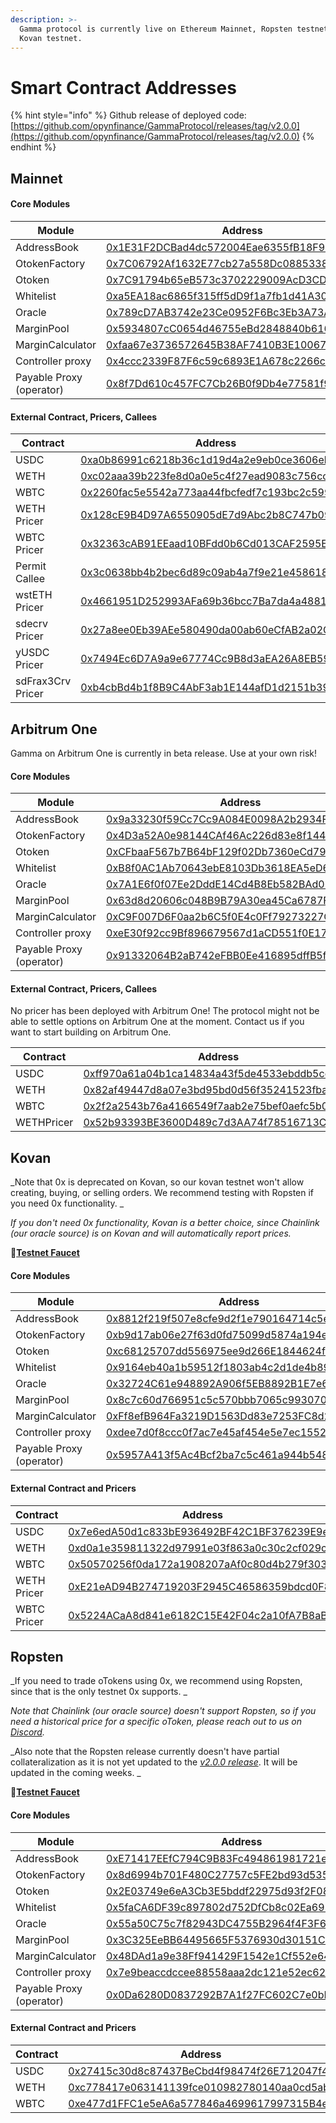 ```yaml
---
description: >-
  Gamma protocol is currently live on Ethereum Mainnet, Ropsten testnet and
  Kovan testnet.
---
```


# Smart Contract Addresses

{% hint style="info" %}
Github release of deployed code: [https://github.com/opynfinance/GammaProtocol/releases/tag/v2.0.0](https://github.com/opynfinance/GammaProtocol/releases/tag/v2.0.0)
{% endhint %}

## Mainnet

#### Core Modules

| Module                   | Address                                                                                                               | ABI                                                                                                                    |
| ------------------------ | --------------------------------------------------------------------------------------------------------------------- | ---------------------------------------------------------------------------------------------------------------------- |
| AddressBook              | [0x1E31F2DCBad4dc572004Eae6355fB18F9615cBe4](https://etherscan.io/address/0x1E31F2DCBad4dc572004Eae6355fB18F9615cBe4) | [ABI](https://api.etherscan.io/api?module=contract\&action=getabi\&address=0x1E31F2DCBad4dc572004Eae6355fB18F9615cBe4) |
| OtokenFactory            | [0x7C06792Af1632E77cb27a558Dc0885338F4Bdf8E](https://etherscan.io/address/0x7C06792Af1632E77cb27a558Dc0885338F4Bdf8E) | [ABI](https://api.etherscan.io/api?module=contract\&action=getabi\&address=0x7C06792Af1632E77cb27a558Dc0885338F4Bdf8E) |
| Otoken                   | [0x7C91794b65eB573c3702229009AcD3CDe712146D](https://etherscan.io/address/0x7C91794b65eB573c3702229009AcD3CDe712146D) | [ABI](https://api.etherscan.io/api?module=contract\&action=getabi\&address=0x7C91794b65eB573c3702229009AcD3CDe712146D) |
| Whitelist                | [0xa5EA18ac6865f315ff5dD9f1a7fb1d41A30a6779](https://etherscan.io/address/0xa5EA18ac6865f315ff5dD9f1a7fb1d41A30a6779) | [ABI](https://api.etherscan.io/api?module=contract\&action=getabi\&address=0xa5EA18ac6865f315ff5dD9f1a7fb1d41A30a6779) |
| Oracle                   | [0x789cD7AB3742e23Ce0952F6Bc3Eb3A73A0E08833](https://etherscan.io/address/0x789cD7AB3742e23Ce0952F6Bc3Eb3A73A0E08833) | [ABI](https://api.etherscan.io/api?module=contract\&action=getabi\&address=0xc497f40D1B7db6FA5017373f1a0Ec6d53126Da23) |
| MarginPool               | [0x5934807cC0654d46755eBd2848840b616256C6Ef](https://etherscan.io/address/0x5934807cC0654d46755eBd2848840b616256C6Ef) | [ABI](https://api.etherscan.io/api?module=contract\&action=getabi\&address=0x5934807cC0654d46755eBd2848840b616256C6Ef) |
| MarginCalculator         | [0xfaa67e3736572645B38AF7410B3E1006708e13F4](https://etherscan.io/address/0xfaa67e3736572645B38AF7410B3E1006708e13F4) | [ABI](https://api.etherscan.io/api?module=contract\&action=getabi\&address=0x7A48d10f372b3D7c60f6c9770B91398e4ccfd3C7) |
| Controller proxy         | [0x4ccc2339F87F6c59c6893E1A678c2266cA58dC72](https://etherscan.io/address/0x4ccc2339F87F6c59c6893E1A678c2266cA58dC72) | [ABI](https://api.etherscan.io/api?module=contract\&action=getabi\&address=0xae1e3ac020ddec3d20c8da5532002fdac62e9f86) |
| Payable Proxy (operator) | [0x8f7Dd610c457FC7Cb26B0f9Db4e77581f94F70aC](https://etherscan.io/address/0x8f7Dd610c457FC7Cb26B0f9Db4e77581f94F70aC) | [ABI](https://api.etherscan.io/api?module=contract\&action=getabi\&address=0x8f7Dd610c457FC7Cb26B0f9Db4e77581f94F70aC) |

#### External Contract, Pricers, Callees

| Contract          | Address                                                                                                                            | ABI                                                                                                                    |
| ----------------- | ---------------------------------------------------------------------------------------------------------------------------------- | ---------------------------------------------------------------------------------------------------------------------- |
| USDC              | [0xa0b86991c6218b36c1d19d4a2e9eb0ce3606eb48](https://etherscan.io/token/0xa0b86991c6218b36c1d19d4a2e9eb0ce3606eb48)                | [ABI](https://api.etherscan.io/api?module=contract\&action=getabi\&address=0xa2327a938febf5fec13bacfb16ae10ecbc4cbdcf) |
| WETH              | [0xc02aaa39b223fe8d0a0e5c4f27ead9083c756cc2](https://etherscan.io/token/0xc02aaa39b223fe8d0a0e5c4f27ead9083c756cc2)                | [ABI](https://api.etherscan.io/api?module=contract\&action=getabi\&address=0xc02aaa39b223fe8d0a0e5c4f27ead9083c756cc2) |
| WBTC              | [0x2260fac5e5542a773aa44fbcfedf7c193bc2c599](https://etherscan.io/token/0x2260fac5e5542a773aa44fbcfedf7c193bc2c599)                | [ABI](https://api.etherscan.io/api?module=contract\&action=getabi\&address=0x2260fac5e5542a773aa44fbcfedf7c193bc2c599) |
| WETH Pricer       | [0x128cE9B4D97A6550905dE7d9Abc2b8C747b0996C](https://etherscan.io/address/0x128cE9B4D97A6550905dE7d9Abc2b8C747b0996C)              | -                                                                                                                      |
| WBTC Pricer       | [0x32363cAB91EEaad10BFdd0b6Cd013CAF2595E85d](https://etherscan.io/address/0x32363cAB91EEaad10BFdd0b6Cd013CAF2595E85d)              | -                                                                                                                      |
| Permit Callee     | [0x3c0638bb4b2bec6d89c09ab4a7f9e21e4586189b](https://etherscan.io/address/0x3c0638bb4b2bec6d89c09ab4a7f9e21e4586189b#code)         | [ABI](https://api.etherscan.io/api?module=contract\&action=getabi\&address=0x3c0638bb4b2bec6d89c09ab4a7f9e21e4586189b) |
| wstETH Pricer     | [0x4661951D252993AFa69b36bcc7Ba7da4a48813bF](https://etherscan.io/address/0x4661951d252993afa69b36bcc7ba7da4a48813bf#code)         |                                                                                                                        |
| sdecrv Pricer     | [0x27a8ee0Eb39AEe580490da00ab60eCfAB2a02C40](https://etherscan.io/address/0x27a8ee0Eb39AEe580490da00ab60eCfAB2a02C40)              |                                                                                                                        |
| yUSDC Pricer      | [0x7494Ec6D7A9a9e67774Cc9B8d3aEA26A8EB59db3](https://etherscan.io/address/0x7494Ec6D7A9a9e67774Cc9B8d3aEA26A8EB59db3)              |                                                                                                                        |
| sdFrax3Crv Pricer | [0xb4cbBd4b1f8B9C4AbF3ab1E144afD1d2151b39c3](https://etherscan.io/address/0xb4cbBd4b1f8B9C4AbF3ab1E144afD1d2151b39c3#readContract) |                                                                                                                        |

## Arbitrum One

Gamma on Arbitrum One is currently in beta release. Use at your own risk! 

#### Core Modules

| Module                   | Address                                                                                                              | ABI                                                                                                                    |
| ------------------------ | -------------------------------------------------------------------------------------------------------------------- | ---------------------------------------------------------------------------------------------------------------------- |
| AddressBook              | [0x9a33230f59Cc7Cc9A084E0098A2b2934FC7BF7c0](https://arbiscan.io/address/0x9a33230f59Cc7Cc9A084E0098A2b2934FC7BF7c0) | [ABI](https://api.etherscan.io/api?module=contract\&action=getabi\&address=0x1E31F2DCBad4dc572004Eae6355fB18F9615cBe4) |
| OtokenFactory            | [0x4D3a52A0e98144CAf46Ac226d83e8f144b5c654D](https://arbiscan.io/address/0x4D3a52A0e98144CAf46Ac226d83e8f144b5c654D) | [ABI](https://api.etherscan.io/api?module=contract\&action=getabi\&address=0x7C06792Af1632E77cb27a558Dc0885338F4Bdf8E) |
| Otoken                   | [0xCFbaaF567b7B64bF129f02Db7360eCd795B67F4A](https://arbiscan.io/address/0xCFbaaF567b7B64bF129f02Db7360eCd795B67F4A) | [ABI](https://api.etherscan.io/api?module=contract\&action=getabi\&address=0x7C91794b65eB573c3702229009AcD3CDe712146D) |
| Whitelist                | [0xB8f0AC1Ab70643ebE8103Db3618EA5eD6901B458](https://arbiscan.io/address/0xB8f0AC1Ab70643ebE8103Db3618EA5eD6901B458) | [ABI](https://api.etherscan.io/api?module=contract\&action=getabi\&address=0xa5EA18ac6865f315ff5dD9f1a7fb1d41A30a6779) |
| Oracle                   | [0x7A1E6f0f07Ee2DddE14Cd4B8Eb582BAd065357C5](https://arbiscan.io/address/0x7A1E6f0f07Ee2DddE14Cd4B8Eb582BAd065357C5) | [ABI](https://api.etherscan.io/api?module=contract\&action=getabi\&address=0xc497f40D1B7db6FA5017373f1a0Ec6d53126Da23) |
| MarginPool               | [0x63d8d20606c048B9B79A30ea45Ca6787F8aEB051](https://arbiscan.io/address/0x63d8d20606c048B9B79A30ea45Ca6787F8aEB051) | [ABI](https://api.etherscan.io/api?module=contract\&action=getabi\&address=0x5934807cC0654d46755eBd2848840b616256C6Ef) |
| MarginCalculator         | [0xC9F007D6F0aa2b6C5f0E4c0Ff79273227C2100A9](https://arbiscan.io/address/0xC9F007D6F0aa2b6C5f0E4c0Ff79273227C2100A9) | [ABI](https://api.etherscan.io/api?module=contract\&action=getabi\&address=0x7A48d10f372b3D7c60f6c9770B91398e4ccfd3C7) |
| Controller proxy         | [0xeE30f92cc9Bf896679567d1aCD551f0E179756fC](https://arbiscan.io/address/0xeE30f92cc9Bf896679567d1aCD551f0E179756fC) | [ABI](https://api.etherscan.io/api?module=contract\&action=getabi\&address=0xae1e3ac020ddec3d20c8da5532002fdac62e9f86) |
| Payable Proxy (operator) | [0x91332064B2aB742eFBB0Ee416895dffB5fA85053](https://arbiscan.io/address/0x91332064B2aB742eFBB0Ee416895dffB5fA85053) | [ABI](https://api.etherscan.io/api?module=contract\&action=getabi\&address=0x8f7Dd610c457FC7Cb26B0f9Db4e77581f94F70aC) |

#### External Contract, Pricers, Callees

No pricer has been deployed with Arbitrum One! The protocol might not be able to settle options on Arbitrum One at the moment. Contact us if you want to start building on Arbitrum One. 

| Contract   | Address                                                                                                              | ABI                                                                                                                    |
| ---------- | -------------------------------------------------------------------------------------------------------------------- | ---------------------------------------------------------------------------------------------------------------------- |
| USDC       | [0xff970a61a04b1ca14834a43f5de4533ebddb5cc8](https://arbiscan.io/address/0xff970a61a04b1ca14834a43f5de4533ebddb5cc8) | [ABI](https://api.etherscan.io/api?module=contract\&action=getabi\&address=0xa2327a938febf5fec13bacfb16ae10ecbc4cbdcf) |
| WETH       | [0x82af49447d8a07e3bd95bd0d56f35241523fbab1](https://arbiscan.io/address/0x82af49447d8a07e3bd95bd0d56f35241523fbab1) | [ABI](https://api.etherscan.io/api?module=contract\&action=getabi\&address=0xc02aaa39b223fe8d0a0e5c4f27ead9083c756cc2) |
| WBTC       | [0x2f2a2543b76a4166549f7aab2e75bef0aefc5b0f](https://arbiscan.io/address/0x2f2a2543b76a4166549f7aab2e75bef0aefc5b0f) | [ABI](https://api.etherscan.io/api?module=contract\&action=getabi\&address=0x2260fac5e5542a773aa44fbcfedf7c193bc2c599) |
| WETHPricer | [0x52b93393BE3600D489c7d3AA74f78516713CD40A](https://arbiscan.io/address/0x52b93393BE3600D489c7d3AA74f78516713CD40A) | -                                                                                                                      |

## Kovan

_Note that 0x is deprecated on Kovan, so our kovan testnet won't allow creating, buying, or selling orders. We recommend testing with Ropsten if you need 0x functionality. _

_If you don't need 0x functionality, Kovan is a better choice, since Chainlink (our oracle source) is on Kovan and will automatically report prices._

🚰[**Testnet Faucet**](https://gammaportal.xyz/#/protocol/faucet/)

#### Core Modules

| Module                   | Address                                                                                                                      | ABI                                                                                                                            |
| ------------------------ | ---------------------------------------------------------------------------------------------------------------------------- | ------------------------------------------------------------------------------------------------------------------------------ |
| AddressBook              | [0x8812f219f507e8cfe9d2f1e790164714c5e06a73](https://kovan.etherscan.io/address/0x8812f219f507e8cfe9d2f1e790164714c5e06a73)  | [ABI](https://api-kovan.etherscan.io/api?module=contract\&action=getabi\&address=0x8812f219f507e8cfe9d2f1e790164714c5e06a73)   |
| OtokenFactory            | [0xb9d17ab06e27f63d0fd75099d5874a194ee623e2](https://kovan.etherscan.io/address/0xb9d17ab06e27f63d0fd75099d5874a194ee623e2)  | [ABI](https://api-kovan.etherscan.io/api?module=contract\&action=getabi\&address=0xb9d17ab06e27f63d0fd75099d5874a194ee623e2)   |
| Otoken                   | [0xc68125707dd556975ee9d266E1844624f3128e77](https://kovan.etherscan.io/address/0xc68125707dd556975ee9d266E1844624f3128e77)  | [ABI](https://api-kovan.etherscan.io/api?module=contract\&action=getabi\&address=0xc68125707dd556975ee9d266E1844624f3128e77)   |
| Whitelist                | [0x9164eb40a1b59512f1803ab4c2d1de4b89627a93](https://kovan.etherscan.io/address/0x9164eb40a1b59512f1803ab4c2d1de4b89627a93)  | [ABI](https://api-kovan.etherscan.io/api?module=contract\&action=getabi\&address=0x9164eb40a1b59512f1803ab4c2d1de4b89627a93)   |
| Oracle                   | [0x32724C61e948892A906f5EB8892B1E7e6583ba1f](https://kovan.etherscan.io/address/0x32724C61e948892A906f5EB8892B1E7e6583ba1f)  | [ABI](https://api-kovan.etherscan.io/api?module=contract\&action=getabi\&address=0x32724C61e948892A906f5EB8892B1E7e6583ba1f)   |
| MarginPool               | [0x8c7c60d766951c5c570bbb7065c993070061b795](https://kovan.etherscan.io/address/0x8c7c60d766951c5c570bbb7065c993070061b795)  | [ABI](https://api-kovan.etherscan.io/api?module=contract\&action=getabi\&address=0x8c7c60d766951c5c570bbb7065c993070061b795)   |
| MarginCalculator         | [0xFf8efB964Fa3219D1563Dd83e7253FC8d2B9c405](https://kovan.etherscan.io/address/0xFf8efB964Fa3219D1563Dd83e7253FC8d2B9c405)  | [ABI](https://api-kovan.etherscan.io/api?module=contract\&action=getabi\&address=0xFf8efB964Fa3219D1563Dd83e7253FC8d2B9c405)   |
| Controller proxy         | [0xdee7d0f8ccc0f7ac7e45af454e5e7ec1552e8e4e](https://kovan.etherscan.io/address/0xdee7d0f8ccc0f7ac7e45af454e5e7ec1552e8e4e)  | [ABI](https://api-ropsten.etherscan.io/api?module=contract\&action=getabi\&address=0xd37752fd2976335fddb2e6a2cf5ffbfa88bf5f05) |
| Payable Proxy (operator) | [0x5957A413f5Ac4Bcf2ba7c5c461a944b548ADB1A5](https://kovan.etherscan.io/address/0x5957A413f5Ac4Bcf2ba7c5c461a944b548ADB1A5)  | [ABI](https://api.etherscan.io/api?module=contract\&action=getabi\&address=0x8f7Dd610c457FC7Cb26B0f9Db4e77581f94F70aC)         |

#### External Contract and Pricers

| Contract    | Address                                                                                                                     | ABI                                                                                                                          |
| ----------- | --------------------------------------------------------------------------------------------------------------------------- | ---------------------------------------------------------------------------------------------------------------------------- |
| USDC        | [0x7e6edA50d1c833bE936492BF42C1BF376239E9e2](https://kovan.etherscan.io/address/0x7e6edA50d1c833bE936492BF42C1BF376239E9e2) | [ABI](https://api-kovan.etherscan.io/api?module=contract\&action=getabi\&address=0x7e6edA50d1c833bE936492BF42C1BF376239E9e2) |
| WETH        | [0xd0a1e359811322d97991e03f863a0c30c2cf029c](https://kovan.etherscan.io/address/0xd0a1e359811322d97991e03f863a0c30c2cf029c) | [ABI](https://api-kovan.etherscan.io/api?module=contract\&action=getabi\&address=0xd0a1e359811322d97991e03f863a0c30c2cf029c) |
| WBTC        | [0x50570256f0da172a1908207aAf0c80d4b279f303](https://kovan.etherscan.io/address/0x50570256f0da172a1908207aAf0c80d4b279f303) | [ABI](https://api-kovan.etherscan.io/api?module=contract\&action=getabi\&address=0x50570256f0da172a1908207aAf0c80d4b279f303) |
| WETH Pricer | [0xE21eAD94B274719203F2945C46586359bdcd0F83](https://kovan.etherscan.io/address/0xE21eAD94B274719203F2945C46586359bdcd0F83) | -                                                                                                                            |
| WBTC Pricer | [0x5224ACaA8d841e6182C15E42F04c2a10fA7B8aBe](https://kovan.etherscan.io/address/0x5224ACaA8d841e6182C15E42F04c2a10fA7B8aBe) | -                                                                                                                            |

## Ropsten 

_If you need to trade oTokens using 0x, we recommend using Ropsten, since that is the only testnet 0x supports. _

_Note that Chainlink (our oracle source) doesn't support Ropsten, so if you need a historical price for a specific oToken, please reach out to us on _[_Discord_](https://discord.com/invite/2NFdXaE)_._

_Also note that the Ropsten release currently doesn't have partial collateralization as it is not yet updated to the _[_v2.0.0 release_](https://github.com/opynfinance/GammaProtocol/releases/tag/v2.0.0)_. It will be updated in the coming weeks. _

🚰[**Testnet Faucet**](https://gammaportal.xyz/#/protocol/faucet/)

#### Core Modules

| Module                   | Address                                                                                                                        | ABI                                                                                                                            |
| ------------------------ | ------------------------------------------------------------------------------------------------------------------------------ | ------------------------------------------------------------------------------------------------------------------------------ |
| AddressBook              | [0xE71417EEfC794C9B83Fc494861981721e26db0E9](https://ropsten.etherscan.io/address/0xE71417EEfC794C9B83Fc494861981721e26db0E9)  | [ABI](https://api-ropsten.etherscan.io/api?module=contract\&action=getabi\&address=0xE71417EEfC794C9B83Fc494861981721e26db0E9) |
| OtokenFactory            |  [0x8d6994b701F480C27757c5FE2bd93d5352160081](https://ropsten.etherscan.io/address/0x8d6994b701f480c27757c5fe2bd93d5352160081) | [ABI](https://api-ropsten.etherscan.io/api?module=contract\&action=getabi\&address=0x8d6994b701f480c27757c5fe2bd93d5352160081) |
| Otoken                   | [0x2E03749e6eA3Cb3E5bddf22975d93f2F081c9aE3](https://ropsten.etherscan.io/address/0x2E03749e6eA3Cb3E5bddf22975d93f2F081c9aE3)  | [ABI](https://api-ropsten.etherscan.io/api?module=contract\&action=getabi\&address=0x2E03749e6eA3Cb3E5bddf22975d93f2F081c9aE3) |
| Whitelist                | [0x5faCA6DF39c897802d752DfCb8c02Ea6959245Fc](https://ropsten.etherscan.io/address/0x5faCA6DF39c897802d752DfCb8c02Ea6959245Fc)  | [ABI](https://api-ropsten.etherscan.io/api?module=contract\&action=getabi\&address=0x2E03749e6eA3Cb3E5bddf22975d93f2F081c9aE3) |
| Oracle                   | [0x55a50C75c7f82943DC4755B2964f4F3F6aB5d5AF](https://ropsten.etherscan.io/address/0x55a50C75c7f82943DC4755B2964f4F3F6aB5d5AF)  | [ABI](https://api-ropsten.etherscan.io/api?module=contract\&action=getabi\&address=0x55a50C75c7f82943DC4755B2964f4F3F6aB5d5AF) |
| MarginPool               |  [0x3C325EeBB64495665F5376930d30151C1075bFD8](https://ropsten.etherscan.io/address/0x3C325EeBB64495665F5376930d30151C1075bFD8) | [ABI](https://api-ropsten.etherscan.io/api?module=contract\&action=getabi\&address=0x3C325EeBB64495665F5376930d30151C1075bFD8) |
| MarginCalculator         |  [0x48DAd1a9e38Ff941429F1542e1Cf552e647306bB](https://ropsten.etherscan.io/address/0x48DAd1a9e38Ff941429F1542e1Cf552e647306bB) | [ABI](https://api-ropsten.etherscan.io/api?module=contract\&action=getabi\&address=0x48DAd1a9e38Ff941429F1542e1Cf552e647306bB) |
| Controller proxy         | [0x7e9beaccdccee88558aaa2dc121e52ec6226864e](https://ropsten.etherscan.io/address/0x7e9beaccdccee88558aaa2dc121e52ec6226864e)  | [ABI](https://api-ropsten.etherscan.io/api?module=contract\&action=getabi\&address=0xd37752fd2976335fddb2e6a2cf5ffbfa88bf5f05) |
| Payable Proxy (operator) | [0x0Da6280D0837292B7A1f27FC602C7e0bD3ce0b66](https://ropsten.etherscan.io/address/0x0Da6280D0837292B7A1f27FC602C7e0bD3ce0b66)  | [ABI](https://api.etherscan.io/api?module=contract\&action=getabi\&address=0x8f7Dd610c457FC7Cb26B0f9Db4e77581f94F70aC)         |

#### External Contract and Pricers

| Contract | Address                                                                                                                       | ABI                                                                                                                            |
| -------- | ----------------------------------------------------------------------------------------------------------------------------- | ------------------------------------------------------------------------------------------------------------------------------ |
| USDC     | [0x27415c30d8c87437BeCbd4f98474f26E712047f4](https://ropsten.etherscan.io/address/0x27415c30d8c87437BeCbd4f98474f26E712047f4) | [ABI](https://api-ropsten.etherscan.io/api?module=contract\&action=getabi\&address=0x27415c30d8c87437BeCbd4f98474f26E712047f4) |
| WETH     | [0xc778417e063141139fce010982780140aa0cd5ab](https://ropsten.etherscan.io/token/0xc778417e063141139fce010982780140aa0cd5ab)   | [ABI](https://api-ropsten.etherscan.io/api?module=contract\&action=getabi\&address=0xc778417e063141139fce010982780140aa0cd5ab) |
| WBTC     | [0xe477d1FFC1e5eA6a577846a4699617997315B4ee](https://ropsten.etherscan.io/address/0xe477d1FFC1e5eA6a577846a4699617997315B4ee) | [ABI](https://api-ropsten.etherscan.io/api?module=contract\&action=getabi\&address=0xe477d1FFC1e5eA6a577846a4699617997315B4ee) |

##
